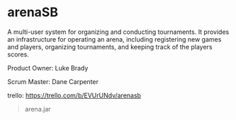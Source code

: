 # arenaSB
A multi-user system for organizing and conducting tournaments. It provides an infrastructure for operating an arena, including registering new games and players, organizing tournaments, and keeping track of the players scores. 

Product Owner: Luke Brady

Scrum Master: Dane Carpenter

trello: https://trello.com/b/EVUrUNdv/arenasb

>arena.jar
